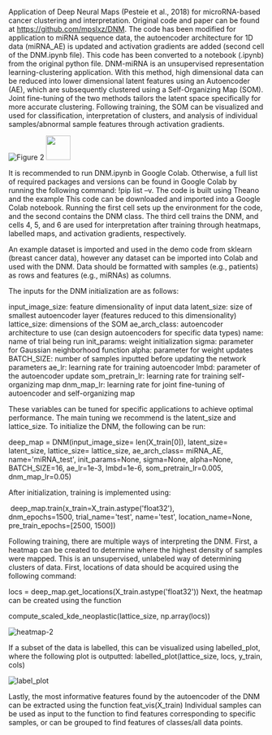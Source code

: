 Application of Deep Neural Maps (Pesteie et al., 2018) for microRNA-based cancer clustering and interpretation. Original code and paper can be found at https://github.com/mpslxz/DNM. The code has been modified for application to miRNA sequence data, the autoencoder architecture for 1D data (miRNA_AE) is updated and activation gradients are added (second cell of the DNM.ipynb file). This code has been converted to a notebook (.ipynb) from the original python file.
DNM-miRNA is an unsupervised representation learning-clustering application. With this method, high dimensional data can be reduced into lower dimensional latent features using an Autoencoder (AE), which are subsequently clustered using a Self-Organizing Map (SOM). Joint fine-tuning of the two methods tailors the latent space specifically for more accurate clustering. Following training, the SOM can be visualized and used for classification, interpretation of clusters, and analysis of individual samples/abnormal sample features through activation gradients.

![Figure 2](https://user-images.githubusercontent.com/52331761/145657730-36d68701-50c6-491b-870e-2af8af3668da.png)
<img src="https://user-images.githubusercontent.com/52331761/145657730-36d68701-50c6-491b-870e-2af8af3668da.png" width="48">

It is recommended to run DNM.ipynb in Google Colab. Otherwise, a full list of required packages and versions can be found in Google Colab by running the following command: !pip list –v. The code is built using Theano and the example 
This code can be downloaded and imported into a Google Colab notebook. Running the first cell sets up the environment for the code, and the second contains the DNM class. The third cell trains the DNM, and cells 4, 5, and 6 are used for interpretation after training through heatmaps, labelled maps, and activation gradients, respectively.

An example dataset is imported and used in the demo code from sklearn (breast cancer data), however any dataset can be imported into Colab and used with the DNM. Data should be formatted with samples (e.g., patients) as rows and features (e.g., miRNAs) as columns. 

The inputs for the DNM initialization are as follows:

input_image_size: feature dimensionality of input data
latent_size: size of smallest autoencoder layer (features reduced to this dimensionality)
lattice_size: dimensions of the SOM
ae_arch_class: autoencoder architecture to use (can design autoencoders for specific data types)
name: name of trial being run
init_params: weight initialization
sigma: parameter for Gaussian neighborhood function
alpha: parameter for weight updates 
BATCH_SIZE: number of samples inputted before updating the network parameters
ae_lr: learning rate for training autoencoder
lmbd: parameter of the autoencoder update
som_pretrain_lr: learning rate for training self-organizing map
dnm_map_lr: learning rate for joint fine-tuning of autoencoder and self-organizing map

These variables can be tuned for specific applications to achieve optimal performance. The main tuning we recommend is the latent_size and lattice_size. To initialize the DNM, the following can be run: 

deep_map = DNM(input_image_size= len(X_train[0]),
                        latent_size= latent_size,
                        lattice_size= lattice_size,
                        ae_arch_class= miRNA_AE, 
                        name='miRNA_test',
                        init_params=None, 
                        sigma=None,
                        alpha=None,
                        BATCH_SIZE=16,
                        ae_lr=1e-3,
                        lmbd=1e-6,
                        som_pretrain_lr=0.005,
                        dnm_map_lr=0.05)


After initialization, training is implemented using: 

 deep_map.train(x_train=X_train.astype('float32'),  
                                dnm_epochs=1500, trial_name='test', name='test', location_name=None,
                                pre_train_epochs=[2500, 1500]) 


Following training, there are multiple ways of interpreting the DNM. First, a heatmap can be created to determine where the highest density of samples were mapped. This is an unsupervised, unlabeled way of determining clusters of data. First, locations of data should be acquired using the following command: 

locs = deep_map.get_locations(X_train.astype('float32'))
Next, the heatmap can be created using the function 

compute_scaled_kde_neoplastic(lattice_size, np.array(locs))

![heatmap-2](https://user-images.githubusercontent.com/52331761/145660097-b1885ba4-d453-42d5-b73e-143633586149.png)


If a subset of the data is labelled, this can be visualized using labelled_plot, where the following plot is outputted:
labelled_plot(lattice_size, locs, y_train, cols)

![label_plot](https://user-images.githubusercontent.com/52331761/145660108-cafc9b72-e04a-4564-b719-90278af55146.png)


Lastly, the most informative features found by the autoencoder of the DNM can be extracted using the function feat_vis(X_train)
Individual samples can be used as input to the function to find features corresponding to specific samples, or can be grouped to find features of classes/all data points. 

